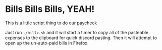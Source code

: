 # Bills Bills Bills, YEAH!

This is a little script thing to do our paycheck

Just run `./billz.sh` and it will start a timer to copy all of the pasteable expenses to the clipboard for quick discord pasting. Then it will attempt to open up the un-auto-paid bills in Firefox.
